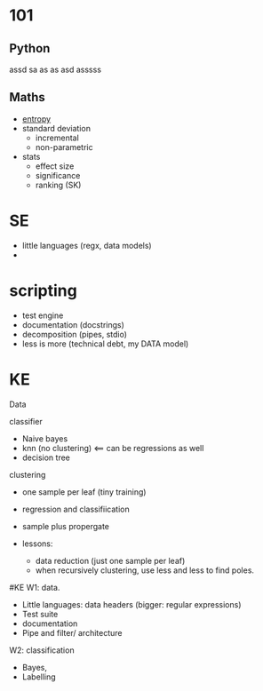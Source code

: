 # 101

## Python

assd sa as as asd asssss

## Maths

- [entropy](entropy.md)
- standard deviation
  - incremental
  - non-parametric
- stats
  - effect size
  - significance
  - ranking (SK)

# SE
- little languages (regx, data models)
- 

# scripting

- test engine
- documentation (docstrings)
- decomposition (pipes, stdio)
- less is more (technical debt, my DATA model)

# KE

Data

classifier
- Naive bayes
- knn (no clustering) <== can be regressions as well
- decision tree

clustering
- one sample per leaf (tiny training)
- regression and classifiication
- sample plus propergate

- lessons:
  - data reduction (just one sample per leaf)
  - when recursively clustering, use less and less to find poles.

#KE
W1: data.
  -   Little languages: data headers (bigger: regular expressions)
- Test suite
- documentation
- Pipe and filter/ architecture

W2: classification
- Bayes, 
- Labelling